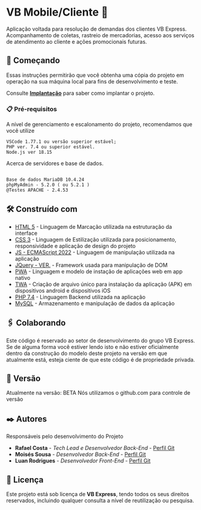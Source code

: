 # VB Mobile/Cliente  🚚 

Aplicação voltada para resolução de demandas dos clientes VB Express. Acompanhamento de coletas, rastreio de mercadorias, acesso aos serviços de atendimento ao cliente
e ações promocionais futuras.

## 🚀 Começando

Essas instruções permitirão que você obtenha uma cópia do projeto em operação na sua máquina local para fins de desenvolvimento e teste.

Consulte **[Implantação](#-implanta%C3%A7%C3%A3o)** para saber como implantar o projeto.

### 📋 Pré-requisitos

A nível de gerenciamento e escalonamento do projeto, recomendamos que você utilize

```
VSCode 1.77.1 ou versão superior estável;
PHP ver. 7.4 ou superior estável.
Node.js ver 18.15 
```
Acerca de servidores e base de dados.

```

Base de dados MariaDB 10.4.24
phpMyAdmin - 5.2.0 ( ou 5.2.1 )
@Testes APACHE - 2.4.53
```

 

## 🛠️ Construído com

* [HTML 5](https://www.w3schools.com/html/) - Linguagem de Marcação utilizada na estruturação da interface
* [CSS 3](https://www.w3schools.com/css/css_intro.asp) - Linguagem de Estilização utilizada para posicionamento, responsividade e aplicação de design do projeto
* [JS - ECMAScript 2022](https://262.ecma-international.org/) - Linguagem de manipulação utilizada na aplicação
* [JQuery - VER.](https://jquery.com/) - Framework usada para manipulação de DOM
* [PWA](https://web.dev/progressive-web-apps/) - Linguagem e modelo de instação de aplicações web em app nativo
* [TWA](https://developer.android.com/reference/androidx/browser/trusted/TrustedWebActivityIntentBuilder) - Criação de arquivo único para instalação da aplicação (APK) em dispositivos android e dispositivos iOS
* [PHP 7.4](https://www.php.net/downloads) - Linguagem Backend utilizada na aplicação
* [MySQL](https://www.mysql.com/) - Armazenamento e manipulação de dados da aplicação

## 🖇️ Colaborando

Este código é reservado ao setor de desenvolvimento do grupo VB Express. Se de alguma forma você estiver lendo isto e não estiver oficialmente dentro da construção do modelo
deste projeto na versão em que atualmente está, esteja ciente de que este código é de propriedade privada.

## 📌 Versão
Atualmente na versão: BETA
Nós utilizamos o github.com para controle de versão

## ✒️ Autores

Responsáveis pelo desenvolvimento do Projeto

* **Rafael Costa** - *Tech Lead e Desenvolvedor Back-End* - [Perfil Git](https://github.com/R-Rafael-Costa)
* **Moisés Sousa** - *Desenvolvedor Back-End* - [Perfil Git](https://github.com/sousam02)
* **Luan Rodrigues** - *Desenvolvedor Front-End* - [Perfil Git](https://github.com/luancostar)


## 📄 Licença

Este projeto está sob licença de **VB Express**, tendo todos os seus direitos reservados, incluindo qualquer consulta a nível de reutilização ou pesquisa.

 
